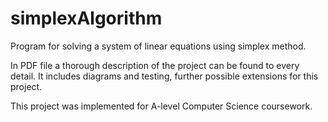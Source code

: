 # simplexAlgorithm
 Program for solving a system of linear equations using simplex method.
 
 In PDF file a thorough description of the project can be found to every detail. It includes diagrams and testing, further possible extensions for this project.

 This project was implemented for A-level Computer Science coursework.
